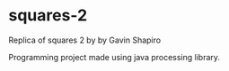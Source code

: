 # squares-2 
Replica of squares 2 by  by Gavin Shapiro

Programming project made using java processing library.